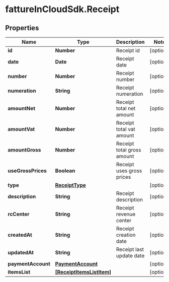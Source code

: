 # fattureInCloudSdk.Receipt

## Properties

Name | Type | Description | Notes
------------ | ------------- | ------------- | -------------
**id** | **Number** | Receipt id | [optional] 
**date** | **Date** | Receipt date | [optional] 
**number** | **Number** | Receipt number | [optional] 
**numeration** | **String** | Receipt numeration | [optional] 
**amountNet** | **Number** | Receipt total net amount | [optional] 
**amountVat** | **Number** | Receipt total vat amount | [optional] 
**amountGross** | **Number** | Receipt total gross amount | [optional] 
**useGrossPrices** | **Boolean** | Receipt uses gross prices | [optional] 
**type** | [**ReceiptType**](ReceiptType.md) |  | [optional] 
**description** | **String** | Receipt description | [optional] 
**rcCenter** | **String** | Receipt revenue center | [optional] 
**createdAt** | **String** | Receipt creation date | [optional] 
**updatedAt** | **String** | Receipt last update date | [optional] 
**paymentAccount** | [**PaymentAccount**](PaymentAccount.md) |  | [optional] 
**itemsList** | [**[ReceiptItemsListItem]**](ReceiptItemsListItem.md) |  | [optional] 


